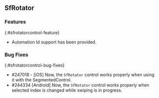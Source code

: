 ## SfRotator

### Features
{:#sfrotatorcontrol-feature} 

* Automation Id support has been provided.

### Bug Fixes
{:#sfrotatorcontrol-bug-fixes}

* \#247018 - [iOS] Now, the `SfRotator` control works properly when using it with the SegmentedControl.
* \#244334 [Android] Now, the `SfRotator` control works properly when selected index is changed while swiping is in progress.